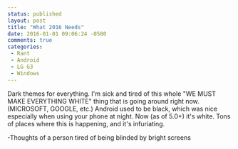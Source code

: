 ```yaml
---
status: published
layout: post
title: "What 2016 Needs"
date: 2016-01-01 09:06:24 -0500
comments: true
categories:
 - Rant
 - Android
 - LG G3
 - Windows
---
```


Dark themes for everything. I'm sick and tired of this whole "WE MUST MAKE EVERYTHING WHITE" thing that is going around right now. (MICROSOFT, GOOGLE, etc.) Android used to be black, which was nice especially when using your phone at night. Now (as of 5.0+) it's white. Tons of places where this is happening, and it's infuriating.

-Thoughts of a person tired of being blinded by bright screens